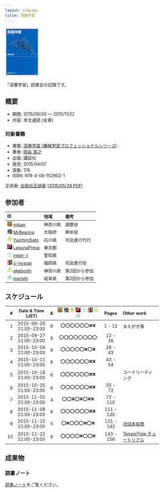 ```yaml
---
layout: subpage
title: 深層学習
---
```


[![深層学習](/images/cover-deeplearning.jpg)](http://www.amazon.co.jp/dp/4061529021/)

「深層学習」読書会の記録です。

## 概要

* 期間: 2015/09/20 ～ 2015/11/22
* 内容: 本文通読 (全章)

### 対象書籍

* 書籍: [深層学習 (機械学習プロフェッショナルシリーズ)](http://bookclub.kodansha.co.jp/product?isbn=9784061529021)
* 著者: [岡谷 貴之](http://www.vision.is.tohoku.ac.jp/jp/home/)
* 出版: 講談社
* 発売: 2015/04/07
* 頁数: 176
* ISBN: 978-4-06-152902-1

正誤表: [出版社正誤表](http://www.kspub.co.jp/download/) ([2015/05/28 PDF](http://www.kspub.co.jp/download/1529021a.pdf))

## 参加者

| ID                                              | 地域     | 備考           |
|:------------------------------------------------|:---------|:---------------|
| ![](/images/users/mikan_16.png) [mikan](https://github.com/mikan)               | 神奈川県 | 調整役         |
| ![](/images/users/MrBearing_16.png) [MrBearing](https://github.com/MrBearing)       | 大阪府   | 締め役         |
| ![](/images/users/YuichiroSato_16.png) [YuichiroSato](https://github.com/YuichiroSato) | 石川県   | 司会進行代行   |
| ![](/images/users/LagunaPresa_16.png) [LagunaPresa](https://github.com/LagunaPresa)   | 東京都   |                |
| ![](/images/users/intptr-t_16.png) [intptr-t](https://github.com/intptr-t)         | 愛知県   |                |
| ![](/images/users/s-hosoai_16.png) [s-hosoai](https://github.com/s-hosoai)         | 福岡県   | 司会進行役     |
| ![](/images/users/akeboshi_16.png) [akeboshi](https://github.com/akeboshi)         | 神奈川県 | 第2回から参加  |
| ![](/images/users/marishi_16.png) [marishi](https://github.com/marishi)           | 岐阜県   | 第2回から参加  |

## スケジュール

| # | Date & Time (JST) | A | ![](/images/users/mikan_16.png) ![](/images/users/MrBearing_16.png) ![](/images/users/YuichiroSato_16.png) ![](/images/users/LagunaPresa_16.png) ![](/images/users/intptr-t_16.png) ![](/images/users/s-hosoai_16.png) ![](/images/users/akeboshi_16.png) ![](/images/users/marishi_16.png) | Pages | Other work |
|---:|:----------------------:|:-:|:------------------------:|:---------:|:-------------------|
|  1 | 2015-09-20 21:00-23:00 | 6 | :o::o::o::o::o::o::x::x: |   1 -  12 | まえがき等         |
|  2 | 2015-09-27 21:00-23:00 | 8 | :o::o::o::o::o::o::o::o: |  12 -  26 | 　                 |
|  3 | 2015-10-04 21:00-23:00 | 6 | :o::o::o::o::o::x::o::x: |  26 -  43 | 　                 |
|  4 | 2015-10-11 21:00-23:00 | 6 | :o::o::o::o::o::o::x::x: |  43 -  54 | 　                 |
|  5 | 2015-10-18 21:00-23:00 | 6 | :o::o::o::o::o::o::x::x: |           | コードリーディング |
|  6 | 2015-10-25 21:00-23:00 | 6 | :o::o::o::o::o::o::x::x: |  55 -  72 | 　                 |
|  7 | 2015-11-01 21:00-23:00 | 4 | :o::o::x::o::x::o::x::x: |  72 - 110 | 　                 |
|  8 | 2015-11-08 21:00-23:00 | 6 | :o::o::o::o::o::o::x::x: | 111 - 130 | 　                 |
|  9 | 2015-11-15 21:00-23:00 | 5 | :o::x::o::o::o::x::o::x: | 131 - 142 | [次回本投票](https://kagaorange.typeform.com/report/M29YtT/cl8B) |
| 10 | 2015-11-22 21:00-23:00 | 6 | :o::o::o::o::x::o::o::x: | 143 - 156 | [TensorFlow チュートリアル](http://tensorflow.org/tutorials)     |

## 成果物

### 読書ノート

[読書ノート](/note/2-deeplearning)をご覧ください。
